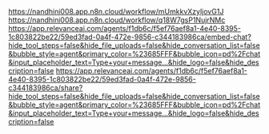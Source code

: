 https://nandhini008.app.n8n.cloud/workflow/mUmkkvXzyljovG1J
https://nandhini008.app.n8n.cloud/workflow/q18W7gsP1NujrNMc
https://app.relevanceai.com/agents/f1db6c/f5ef76aef8a1-4e40-8395-1c803822be22/59ed3fad-0a4f-472e-9856-c344183986ca/embed-chat?hide_tool_steps=false&hide_file_uploads=false&hide_conversation_list=false&bubble_style=agent&primary_color=%23685FFF&bubble_icon=pd%2Fchat&input_placeholder_text=Type+your+message...&hide_logo=false&hide_description=false
https://app.relevanceai.com/agents/f1db6c/f5ef76aef8a1-4e40-8395-1c803822be22/59ed3fad-0a4f-472e-9856-c344183986ca/share?hide_tool_steps=false&hide_file_uploads=false&hide_conversation_list=false&bubble_style=agent&primary_color=%23685FFF&bubble_icon=pd%2Fchat&input_placeholder_text=Type+your+message...&hide_logo=false&hide_description=false
